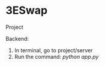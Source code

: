 # 3ESwap
Project

Backend:
1. In terminal, go to project/server
2. Run the command: *python app.py*

